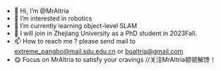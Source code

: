 - 👋 Hi, I’m @MrAltria
- 👀 I’m interested in robotics
- 🌱 I’m currently learning object-level SLAM
- 💞️ I will join in Zhejiang University as a PhD student in 2023Fall.
- 📫 How to reach me ?
please send mail to extreme_pangbo@mail.sdu.edu.cn or boaltria@gmail.com
- :yum: Focus on MrAltria to satisfy your cravings //关注MrAltria顿顿解馋！

<!---
MrAltria/MrAltria is a ✨ special ✨ repository because its `README.md` (this file) appears on your GitHub profile.
You can click the Preview link to take a look at your changes.
--->
